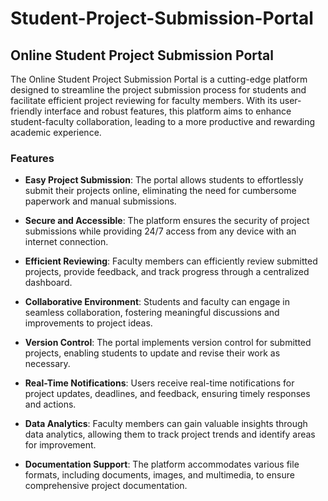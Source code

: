 # Student-Project-Submission-Portal
## Online Student Project Submission Portal

The Online Student Project Submission Portal is a cutting-edge platform designed to streamline the project submission process for students and facilitate efficient project reviewing for faculty members. With its user-friendly interface and robust features, this platform aims to enhance student-faculty collaboration, leading to a more productive and rewarding academic experience.

### Features

- **Easy Project Submission**: The portal allows students to effortlessly submit their projects online, eliminating the need for cumbersome paperwork and manual submissions.

- **Secure and Accessible**: The platform ensures the security of project submissions while providing 24/7 access from any device with an internet connection.

- **Efficient Reviewing**: Faculty members can efficiently review submitted projects, provide feedback, and track progress through a centralized dashboard.

- **Collaborative Environment**: Students and faculty can engage in seamless collaboration, fostering meaningful discussions and improvements to project ideas.

- **Version Control**: The portal implements version control for submitted projects, enabling students to update and revise their work as necessary.

- **Real-Time Notifications**: Users receive real-time notifications for project updates, deadlines, and feedback, ensuring timely responses and actions.

- **Data Analytics**: Faculty members can gain valuable insights through data analytics, allowing them to track project trends and identify areas for improvement.

- **Documentation Support**: The platform accommodates various file formats, including documents, images, and multimedia, to ensure comprehensive project documentation.



